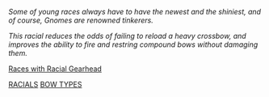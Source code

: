 *Some of young races always have to have the newest and the shiniest,
and of course, Gnomes are renowned tinkerers.*

*This racial reduces the odds of failing to reload a heavy crossbow, and
improves the ability to fire and restring compound bows without damaging
them.*

[Races with Racial
Gearhead](:Category:Races_with_Racial_Gearhead "wikilink")

[RACIALS](Category:Racials "wikilink") [BOW
TYPES](Category:Missile_Weapons "wikilink")
